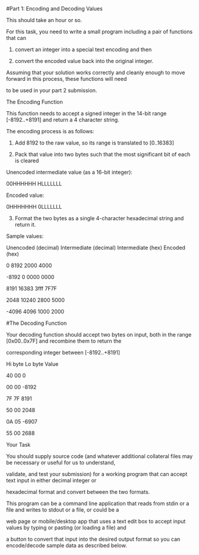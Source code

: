 #Part 1: Encoding and Decoding Values

This should take an hour or so.

For this task, you need to write a small program including a pair of functions that can

1. convert an integer into a special text encoding and then

2. convert the encoded value back into the original integer.

Assuming that your solution works correctly and cleanly enough to move forward in this process, these functions will need

to be used in your part 2 submission.

The Encoding Function

This function needs to accept a signed integer in the 14-bit range [-8192..+8191] and return a 4 character string.

The encoding process is as follows:

1. Add 8192 to the raw value, so its range is translated to [0..16383]

2. Pack that value into two bytes such that the most significant bit of each is cleared 

Unencoded intermediate value (as a 16-bit integer):

 00HHHHHH HLLLLLLL

 

Encoded value:

 0HHHHHHH 0LLLLLLL

 

3. Format the two bytes as a single 4-character hexadecimal string and return it.

Sample values:

Unencoded (decimal) 	Intermediate (decimal) 	Intermediate (hex) 	Encoded (hex)

0 			8192 			2000 			4000

-8192 			0 			0000 			0000

8191 			16383 			3fff 			7F7F

2048 			10240 			2800 			5000

-4096 			4096 			1000 			2000

#The Decoding Function

Your decoding function should accept two bytes on input, both in the range [0x00..0x7F] and recombine them to return the

corresponding integer between [-8192..+8191]

Hi byte Lo byte Value

40 	00 	0

00 	00 	-8192

7F 	7F 	8191

50 	00 	2048

0A 	05 	-6907

55 	00 	2688

Your Task

You should supply source code (and whatever additional collateral files may be necessary or useful for us to understand,

validate, and test your submission) for a working program that can accept text input in either decimal integer or

hexadecimal format and convert between the two formats.

This program can be a command line application that reads from stdin or a file and writes to stdout or a file, or could be a

web page or mobile/desktop app that uses a text edit box to accept input values by typing or pasting (or loading a file) and

a button to convert that input into the desired output format so you can encode/decode sample data as described below.
